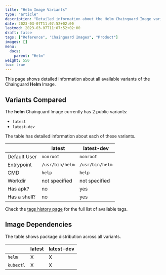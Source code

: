 ```yaml
---
title: "Helm Image Variants"
type: "article"
description: "Detailed information about the Helm Chainguard Image variants"
date: 2023-03-07T11:07:52+02:00
lastmod: 2023-03-07T11:07:52+02:00
draft: false
tags: ["Reference", "Chainguard Images", "Product"]
images: []
menu:
  docs:
    parent: "Helm"
weight: 550
toc: true
---
```


This page shows detailed information about all available variants of the Chainguard **Helm** Image.

## Variants Compared
The **helm** Chainguard Image currently has 2 public variants: 

- `latest`
- `latest-dev`

The table has detailed information about each of these variants.

|              | latest          | latest-dev      |
|--------------|-----------------|-----------------|
| Default User | `nonroot`       | `nonroot`       |
| Entrypoint   | `/usr/bin/helm` | `/usr/bin/helm` |
| CMD          | `help`          | `help`          |
| Workdir      | not specified   | not specified   |
| Has apk?     | no              | yes             |
| Has a shell? | no              | yes             |

Check the [tags history page](/chainguard/chainguard-images/reference/helm/tags_history/) for the full list of available tags.
## Image Dependencies
The table shows package distribution across all variants.

|           | latest | latest-dev |
|-----------|--------|------------|
| `helm`    | X      | X          |
| `kubectl` | X      | X          |
